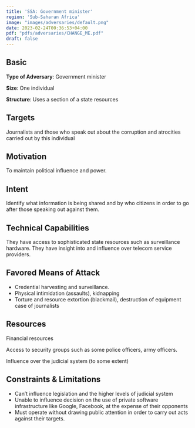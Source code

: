 ```yaml
---
title: 'SSA: Government minister'
region: 'Sub-Saharan Africa'
image: "images/adversaries/default.png"
date: 2023-02-24T00:36:53+04:00
pdf: "pdfs/adversaries/CHANGE_ME.pdf"
draft: false
---
```


## Basic

**Type of Adversary**: Government minister

**Size**: One individual

**Structure**: Uses a section of a state resources


## Targets

Journalists and those who speak out about the corruption and atrocities carried
out by this individual


## Motivation

To maintain political influence and power.


## Intent

Identify what information is being shared and by who citizens in order to go
after those speaking out against them.


## Technical Capabilities

They have access to sophisticated state resources such as surveillance
hardware. They have insight into and influence over telecom service providers.


## Favored Means of Attack

- Credential harvesting and surveillance.
- Physical intimidation (assaults), kidnapping
- Torture and resource extortion (blackmail), destruction of equipment case of journalists


## Resources

Financial resources

Access to security groups such as some police officers, army officers.

Influence over the judicial system (to some extent)


## Constraints & Limitations

- Can’t influence legislation and the higher levels of judicial system
- Unable to influence decision on the use of private software infrastructure like Google, Facebook, at the expense of their opponents
- Must operate without drawing public attention in order to carry out acts against their targets.
